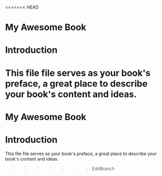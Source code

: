 <<<<<<< HEAD

# My Awesome Book
# Introduction

This file file serves as your book's preface, a great place to describe your book's content and ideas.
=======

# My Awesome Book
# Introduction

This file file serves as your book's preface, a great place to describe your book's content and ideas.
>>>>>>> EditBranch

